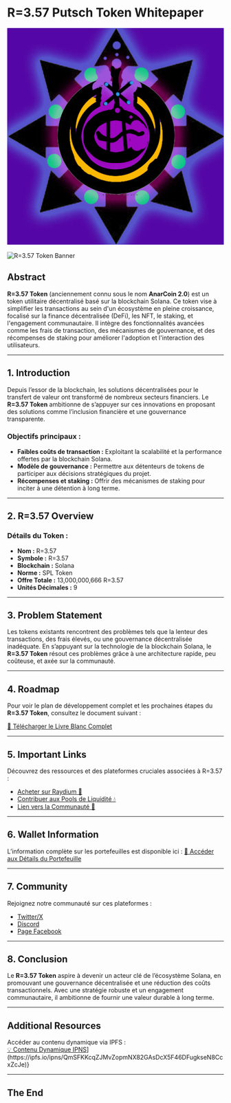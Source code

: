 # R=3.57 Putsch Token Whitepaper

![Chaos Image](media/Chaos.png)

![R=3.57 Token Banner](https://raw.githubusercontent.com/RastaDjuss/anarcoin-2.0/bc0cab788f42d164215c6fcbd78b24ae1cb47f26/anarcoin-dextools-banner.gif)

## Abstract

**R=3.57 Token** (anciennement connu sous le nom **AnarCoin 2.0**) est un token utilitaire décentralisé basé sur la blockchain Solana. Ce token vise à simplifier les transactions au sein d'un écosystème en pleine croissance, focalisé sur la finance décentralisée (DeFi), les NFT, le staking, et l'engagement communautaire. Il intègre des fonctionnalités avancées comme les frais de transaction, des mécanismes de gouvernance, et des récompenses de staking pour améliorer l'adoption et l'interaction des utilisateurs.

---

## 1. Introduction

Depuis l’essor de la blockchain, les solutions décentralisées pour le transfert de valeur ont transformé de nombreux secteurs financiers. Le **R=3.57 Token** ambitionne de s’appuyer sur ces innovations en proposant des solutions comme l’inclusion financière et une gouvernance transparente.

### **Objectifs principaux :**
- **Faibles coûts de transaction :** Exploitant la scalabilité et la performance offertes par la blockchain Solana.
- **Modèle de gouvernance :** Permettre aux détenteurs de tokens de participer aux décisions stratégiques du projet.
- **Récompenses et staking :** Offrir des mécanismes de staking pour inciter à une détention à long terme.

---

## 2. R=3.57 Overview

### **Détails du Token :**
- **Nom :** R=3.57
- **Symbole :** R=3.57
- **Blockchain :** Solana
- **Norme :** SPL Token
- **Offre Totale :** 13,000,000,666 R=3.57
- **Unités Décimales :** 9

---

## 3. Problem Statement

Les tokens existants rencontrent des problèmes tels que la lenteur des transactions, des frais élevés, ou une gouvernance décentralisée inadéquate. En s’appuyant sur la technologie de la blockchain Solana, le **R=3.57 Token** résout ces problèmes grâce à une architecture rapide, peu coûteuse, et axée sur la communauté.

---

## 4. Roadmap

Pour voir le plan de développement complet et les prochaines étapes du **R=3.57 Token**, consultez le document suivant :

[📄 Télécharger le Livre Blanc Complet](https://ipfs.io/ipfs/QmPPrkiEqJtUygk63Zehe7ZNJxpdWQE35GqCEyyRmVGLtb)

---

## 5. Important Links

Découvrez des ressources et des plateformes cruciales associées à R=3.57 :

- [Acheter sur Raydium 🚀]([https://bit.ly/swap-anarki](https://bit.ly/swap-R-357))
- [Contribuer aux Pools de Liquidité 💧](https://bit.ly/R-357-pools)
- [Lien vers la Communauté 🎯](https://bit.ly/m/anarcoin-collective)

---

## 6. Wallet Information

L’information complète sur les portefeuilles est disponible ici : [📱 Accéder aux Détails du Portefeuille](https://ipfs.io/ipfs/QmeNZATejPbnzAa7crKvop4b4JB8qQ3oDwjzQbkrGo9WVv)

---

## 7. Community

Rejoignez notre communauté sur ces plateformes :

- [Twitter/X](https://x.com/AnarcoinCollect)
- [Discord](https://discord.gg/Dt7zvuFPGf)
- [Page Facebook](https://www.facebook.com/profile.php?id=61564984054846)

---

## 8. Conclusion

Le **R=3.57 Token** aspire à devenir un acteur clé de l’écosystème Solana, en promouvant une gouvernance décentralisée et une réduction des coûts transactionnels. Avec une stratégie robuste et un engagement communautaire, il ambitionne de fournir une valeur durable à long terme.

---

## Additional Resources

Accéder au contenu dynamique via IPFS :  
[💡 Contenu Dynamique IPNS]([[[[[[https://ipfs.io/anarcrypt/QmNs3YEJ6PfC2MTtp2XMVtdGkocwaUSSDpbcciXnG8Jrmf/ipns/k51qzi5uqu5dlh5ngugpizc7rwgtb7p5ekcwgvncqvid13qo5r2w4zd3p65ufx](https://ipfs.io/ipns/k51qzi5uqu5dickc9ii0w03oqjt6fj0pvz8stzg7fityydmya0i7oc87waawcq](https://ipfs.io/ipns/k51qzi5uqu5dickc9ii0w03oqjt6fj0pvz8stzg7fityydmya0i7oc87waawcq)](https://ipfs.io/ipns/k51qzi5uqu5dickc9ii0w03oqjt6fj0pvz8stzg7fityydmya0i7oc87waawcq](https://ipfs.io/ipns/QmUiSW2ZxweafhvkP8U8qSHKgoRN1KuiY6ziutK1ebY6Jq)](https://ipfs.io/ipns/k51qzi5uqu5dickc9ii0w03oqjt6fj0pvz8stzg7fityydmya0i7oc87waawcq))))](https://ipfs.io/ipns/QmSFKKcqZJMvZopmNX82GAsDcX5F46DFugkseN8CcxZcJe)}

---

## The End
